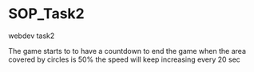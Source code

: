 # SOP_Task2
webdev task2

The game starts to to have a countdown to end the game when the area covered by circles is 50%
the speed will keep increasing every 20 sec
